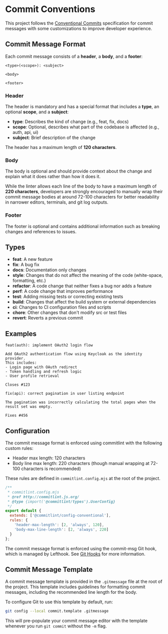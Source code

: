 # Commit Conventions

This project follows the [Conventional Commits](https://www.conventionalcommits.org/) specification for commit messages with some customizations to improve developer experience.

## Commit Message Format

Each commit message consists of a **header**, a **body**, and a **footer**:

```commit
<type>(<scope>): <subject>

<body>

<footer>
```

### Header

The header is mandatory and has a special format that includes a **type**, an optional **scope**, and a **subject**:

- **type**: Describes the kind of change (e.g., feat, fix, docs)
- **scope**: Optional, describes what part of the codebase is affected (e.g., auth, api, ui)
- **subject**: Brief description of the change

The header has a maximum length of **120 characters**.

### Body

The body is optional and should provide context about the change and explain what it does rather than how it does it.

While the linter allows each line of the body to have a maximum length of **220 characters**, developers are strongly encouraged to manually wrap their commit message bodies at around 72-100 characters for better readability in narrower editors, terminals, and git log outputs.

### Footer

The footer is optional and contains additional information such as breaking changes and references to issues.

## Types

- **feat**: A new feature
- **fix**: A bug fix
- **docs**: Documentation only changes
- **style**: Changes that do not affect the meaning of the code (white-space, formatting, etc.)
- **refactor**: A code change that neither fixes a bug nor adds a feature
- **perf**: A code change that improves performance
- **test**: Adding missing tests or correcting existing tests
- **build**: Changes that affect the build system or external dependencies
- **ci**: Changes to CI configuration files and scripts
- **chore**: Other changes that don't modify src or test files
- **revert**: Reverts a previous commit

## Examples

```commit
feat(auth): implement OAuth2 login flow

Add OAuth2 authentication flow using Keycloak as the identity provider.
This includes:
- Login page with OAuth redirect
- Token handling and refresh logic
- User profile retrieval

Closes #123
```

```text
fix(api): correct pagination in user listing endpoint

The pagination was incorrectly calculating the total pages when the
result set was empty.

Fixes #456
```

## Configuration

The commit message format is enforced using commitlint with the following custom rules:

- Header max length: 120 characters
- Body line max length: 220 characters (though manual wrapping at 72-100 characters is recommended)

These rules are defined in `commitlint.config.mjs` at the root of the project.

```javascript
/**
 * commitlint.config.mjs
 * @ref http://commitlint.js.org/
 * @type {import('@commitlint/types').UserConfig}
 */
export default {
  extends: ['@commitlint/config-conventional'],
  rules: {
    'header-max-length': [2, 'always', 120],
    'body-max-line-length': [2, 'always', 220]
  }
};
```

The commit message format is enforced using the commit-msg Git hook, which is managed by Lefthook. See [Git Hooks](../workflows/git-hooks.md) for more information.

## Commit Message Template

A commit message template is provided in the `.gitmessage` file at the root of the project. This template includes guidelines for formatting commit messages, including the recommended line length for the body.

To configure Git to use this template by default, run:

```bash
git config --local commit.template .gitmessage
```

This will pre-populate your commit message editor with the template whenever you run `git commit` without the `-m` flag.